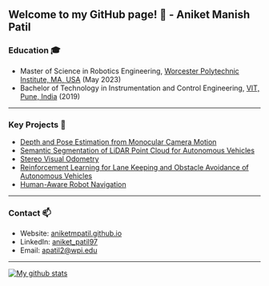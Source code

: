 ## Welcome to my GitHub page! 👋 - Aniket Manish Patil

<!--
**aniketmpatil/aniketmpatil** is a ✨ _special_ ✨ repository because its `README.md` (this file) appears on your GitHub profile.

Here are some ideas to get you started:

- 🔭 I’m currently working on ...
- 🌱 I’m currently learning ...
- 👯 I’m looking to collaborate on ...
- 🤔 I’m looking for help with ...
- 💬 Ask me about ...
- 📫 How to reach me: ...
- 😄 Pronouns: ...
- ⚡ Fun fact: ...
-->

### Education 🎓
- Master of Science in Robotics Engineering, [Worcester Polytechnic Institute, MA, USA](https://www.wpi.edu/) (May 2023)
- Bachelor of Technology in Instrumentation and Control Engineering, [VIT, Pune, India](https://www.vit.edu/) (2019)
___
### Key Projects 🔭

- [Depth and Pose Estimation from Monocular Camera Motion](https://github.com/aniketmpatil/sfml)
- [Semantic Segmentation of LiDAR Point Cloud for Autonomous Vehicles](https://github.com/aniketmpatil/semantic_segmentation)
- [Stereo Visual Odometry](https://github.com/aniketmpatil/Visual-Odometry)
- [Reinforcement Learning for Lane Keeping and Obstacle Avoidance of Autonomous Vehicles](https://github.com/aniketmpatil/RL-Highway-Env-Project)
- [Human-Aware Robot Navigation](https://github.com/dennyboby/human_aware_robot_navigation)
___
### Contact 📫
- Website: [aniketmpatil.github.io](https://aniketmpatil.github.io/)
- LinkedIn: [aniket_patil97](https://www.linkedin.com/in/aniket-patil97/)
- Email: [apatil2@wpi.edu](mailto:apatil2@wpi.edu)
___
[![My github stats](https://github-readme-stats.vercel.app/api?username=aniketmpatil&show_icons=true&theme=tokyonight)](https://github.com/anuraghazra/github-readme-stats) 


<!--
Currently, I am a Robotics graduate student at Worcester Polytechnic Institute, MA, USA. I am interested in Robotics and Computer Vision, but I like to explore other areas of Robotics as well in my free time. Speaking of free time, I am also a painter and photographer by passion. 

<a href="https://www.linkedin.com/in/aniket-patil97/" target="blank"><img align="center" src="https://raw.githubusercontent.com/devicons/devicon/master/icons/linkedin/linkedin-original.svg" alt="aniket" height="30" width="40" /></a>
&nbsp;<img width="25" src="https://user-images.githubusercontent.com/5141132/50740364-7ea80880-1217-11e9-8faf-2348e31beedd.png">

- 🎓 Graduate Student at [Worcester Polytechnic Institute](https://www.wpi.edu/academics/departments/robotics-engineering), MA, USA
-->
